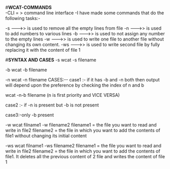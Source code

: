 #**WCAT-COMMANDS**     
-CLI = > command line interface 
-I have made some commands that do the following tasks:-

-s --->> is used to remove all the empty lines from file 
-n --->> is used to add numbers to various lines
-b --->> is used to not assign any number to the empty lines
-w --->> is used to write one file to another file without changing its own content.
-ws --->> is used to write second file by fully replacing it with the content of file 1


#**SYNTAX AND CASES**
-s 
wcat -s filename 

-b
wcat -b filename 

-n
wcat -n filename 
CASES:--
case1 :- if  it has -b and -n both then output will depend upon the preference by checking the index of n and b 

wcat -n-b filename (n is first priority and VICE VERSA)

case2 :- if -n is present but -b is not present

case3:-only -b present

-w
wcat filname1 -w filename2
filename1 = the file you want to read and write in file2
filename2 = the file in which you want to add the contents of file1 without changing its initial content 

-ws
wcat filname1 -ws filename2
filename1 = the file you want to read and write in file2
filename2 = the file in which you want to add the contents of file1. It deletes all the previous content of 2 file and writes the content of file 1
